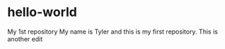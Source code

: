 # hello-world
My 1st repository
My name is Tyler and this is my first repository.
This is another edit
